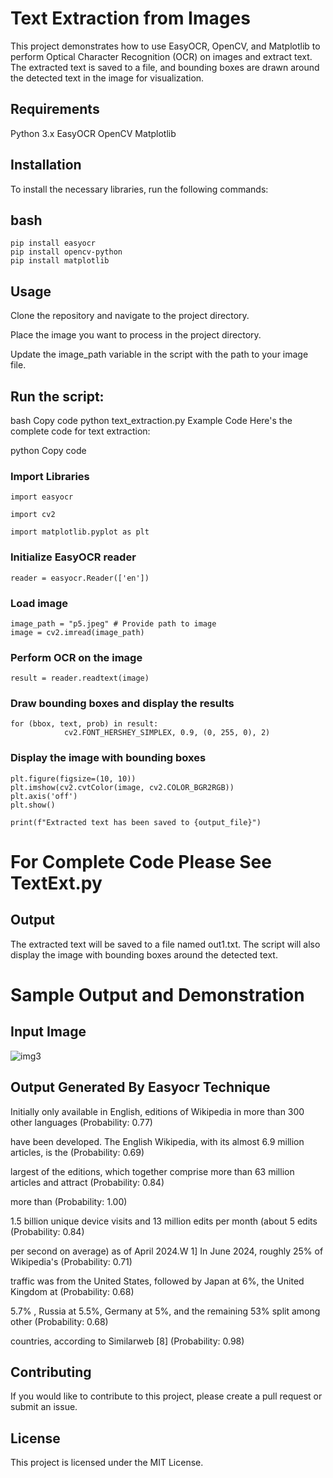 # Text Extraction from Images

This project demonstrates how to use EasyOCR, OpenCV, and Matplotlib to perform Optical Character Recognition (OCR) on images and extract text. The extracted text is saved to a file, and bounding boxes are drawn around the detected text in the image for visualization.

## Requirements
Python 3.x
EasyOCR
OpenCV
Matplotlib
## Installation
To install the necessary libraries, run the following commands:

## bash
    pip install easyocr
    pip install opencv-python
    pip install matplotlib

## Usage
Clone the repository and navigate to the project directory.

Place the image you want to process in the project directory.

Update the image_path variable in the script with the path to your image file.

## Run the script:

bash
Copy code
python text_extraction.py
Example Code
Here's the complete code for text extraction:

python
Copy code
### Import Libraries
    import easyocr

    import cv2

    import matplotlib.pyplot as plt

### Initialize EasyOCR reader
    reader = easyocr.Reader(['en'])

### Load image
    image_path = "p5.jpeg" # Provide path to image
    image = cv2.imread(image_path)

### Perform OCR on the image
    result = reader.readtext(image)


### Draw bounding boxes and display the results
    for (bbox, text, prob) in result:
                cv2.FONT_HERSHEY_SIMPLEX, 0.9, (0, 255, 0), 2)

### Display the image with bounding boxes
    plt.figure(figsize=(10, 10))
    plt.imshow(cv2.cvtColor(image, cv2.COLOR_BGR2RGB))
    plt.axis('off')
    plt.show()

    print(f"Extracted text has been saved to {output_file}")
# For Complete Code Please See TextExt.py

## Output
The extracted text will be saved to a file named out1.txt. The script will also display the image with bounding boxes around the detected text.

# Sample Output and Demonstration

## Input Image 
![img3](https://github.com/user-attachments/assets/8182e18b-82d9-4e7f-9cf5-3d315e06944b)


## Output Generated By Easyocr Technique 
Initially only available in English, editions of Wikipedia in more than 300 other languages (Probability: 0.77)

have been developed. The English Wikipedia, with its almost 6.9 million articles, is the (Probability: 0.69)

largest of the editions, which together comprise more than 63 million articles and attract (Probability: 0.84)

more than (Probability: 1.00)

1.5 billion unique device visits and 13 million edits per month (about 5 edits (Probability: 0.84)

per second on average) as of April 2024.W 1] In June 2024, roughly 25% of Wikipedia's (Probability: 0.71)

traffic was from the United States, followed by Japan at 6%, the United Kingdom at (Probability: 0.68)

5.7% , Russia at 5.5%, Germany at 5%, and the remaining 53% split among other (Probability: 0.68)

countries, according to Similarweb [8] (Probability: 0.98)



## Contributing
If you would like to contribute to this project, please create a pull request or submit an issue.



##  License
This project is licensed under the MIT License.


